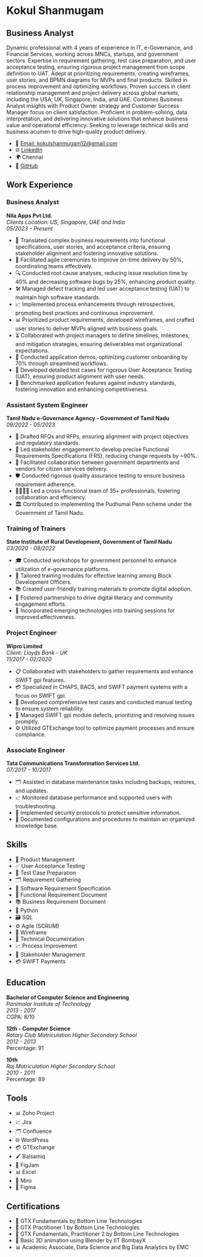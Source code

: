 # Kokul Shanmugam

## Business Analyst

Dynamic professional with 4 years of experience in IT, e-Governance, and Financial Services, working across MNCs, startups, and government sectors. Expertise in requirement gathering, test case preparation, and user acceptance testing, ensuring rigorous project management from scope definition to UAT. Adept at prioritizing requirements, creating wireframes, user stories, and BPMN diagrams for MVPs and final products. Skilled in process improvement and optimizing workflows. Proven success in client relationship management and project delivery across global markets, including the USA, UK, Singapore, India, and UAE. Combines Business Analyst insights with Product Owner strategy and Customer Success Manager focus on client satisfaction. Proficient in problem-solving, data interpretation, and delivering innovative solutions that enhance business value and operational efficiency. Seeking to leverage technical skills and business acumen to drive high-quality product delivery.

- 📧 [Email: kokulshanmugam12@gmail.com](mailto:kokulshanmugam12@gmail.com)
- 🌐 [LinkedIn](https://linkedin.com/in/skokul/)
- 🌍 Chennai
- 🐙 [GitHub](https://github.com/skokul)

## Work Experience

### Business Analyst
**Nila Apps Pvt Ltd.**  
*Clients Location: US, Singapore, UAE and India*  
*05/2023 – Present*

- 📝 Translated complex business requirements into functional specifications, user stories, and acceptance criteria, ensuring stakeholder alignment and fostering innovative solutions.
- 📅 Facilitated agile ceremonies to improve on-time delivery by 50%, coordinating teams effectively.
- 🔍 Conducted root cause analyses, reducing issue resolution time by 40% and decreasing software bugs by 25%, enhancing product quality.
- 🛠️ Managed defect tracking and led user acceptance testing (UAT) to maintain high software standards.
- 📈 Implemented process enhancements through retrospectives, promoting best practices and continuous improvement.
- 📊 Prioritized product requirements, developed wireframes, and crafted user stories to deliver MVPs aligned with business goals.
- ⏳ Collaborated with project managers to define timelines, milestones, and mitigation strategies, ensuring deliverables met organizational expectations.
- 🎥 Conducted application demos, optimizing customer onboarding by 70% through streamlined workflows.
- 🧪 Developed detailed test cases for rigorous User Acceptance Testing (UAT), ensuring product alignment with user needs.
- 🔬 Benchmarked application features against industry standards, fostering innovation and enhancing competitiveness.

### Assistant System Engineer
**Tamil Nadu e-Governance Agency - Government of Tamil Nadu**  
*09/2022 - 05/2023*

- 📝 Drafted RFQs and RFPs, ensuring alignment with project objectives and regulatory standards.
- 👥 Led stakeholder engagement to develop precise Functional Requirements Specifications (FRS), reducing change requests by ~90%.
- 🤝 Facilitated collaboration between government departments and vendors for citizen services delivery.
- 🛡️ Conducted rigorous quality assurance testing to ensure business requirement adherence.
- 👨‍👩‍👧‍👦 Led a cross-functional team of 35+ professionals, fostering collaboration and efficiency.
- 🏛️ Contributed to implementing the Pudhumai Penn scheme under the Government of Tamil Nadu.

### Training of Trainers
**State Institute of Rural Development, Government of Tamil Nadu**  
*03/2020 - 08/2022*

- 🎓 Conducted workshops for government personnel to enhance utilization of e-governance platforms.
- 📝 Tailored training modules for effective learning among Block Development Officers.
- 📚 Created user-friendly training materials to promote digital adoption.
- 🤝 Fostered partnerships to drive digital literacy and community engagement efforts.
- 🚀 Incorporated emerging technologies into training sessions for improved effectiveness.

### Project Engineer
**Wipro Limited**  
*Client: Lloyds Bank - UK*  
*11/2017 - 02/2020*

- 📋 Collaborated with stakeholders to gather requirements and enhance SWIFT gpi features.
- 💳 Specialized in CHAPS, BACS, and SWIFT payment systems with a focus on SWIFT gpi.
- 🧪 Developed comprehensive test cases and conducted manual testing to ensure system reliability.
- 🔧 Managed SWIFT gpi module defects, prioritizing and resolving issues promptly.
- ⚙️ Utilized GTExchange tool to optimize payment processes and ensure compliance.

### Associate Engineer
**Tata Communications Transformation Services Ltd.**  
*07/2017 - 10/2017*

- 🗂️ Assisted in database maintenance tasks including backups, restores, and updates.
- 📈 Monitored database performance and supported users with troubleshooting.
- 🔐 Implemented security protocols to protect sensitive information.
- 📜 Documented configurations and procedures to maintain an organized knowledge base.

## Skills

- 🚀 Product Management
- ✅ User Acceptance Testing
- 📝 Test Case Preparation
- 🗂️ Requirement Gathering
- 📜 Software Requirement Specification
- 📄 Functional Requirement Document
- 📚 Business Requirement Document
- 🐍 Python
- 🗃️ SQL
- ⚙️ Agile (SCRUM)
- 📐 Wireframe
- 📑 Technical Documentation
- 📈 Process Improvement
- 🤝 Stakeholder Management
- 💳 SWIFT Payments

## Education

**Bachelor of Computer Science and Engineering**  
*Panimalar Institute of Technology*  
*2013 - 2017*  
CGPA: 8/10

**12th - Computer Science**  
*Rotary Club Matriculation Higher Secondary School*  
*2012 - 2013*  
Percentage: 91

**10th**  
*Raj Matriculation Higher Secondary School*  
*2010 - 2011*  
Percentage: 89

## Tools

- 📊 Zoho Project
- 📈 Jira
- 🗂️ Confluence
- 🌐 WordPress
- 💳 GTExchange
- 🖌️ Balsamiq
- 🧩 FigJam
- 📊 Excel
- 🧠 Miro
- 🎨 Figma

## Certifications

- 📜 GTX Fundamentals by Bottom Line Technologies
- 📜 GTX Practitioner 1 by Bottom Line Technologies
- 📜 GTX Fundamentals, Practitioner 2 by Bottom Line Technologies
- 🎨 Basic 3D animation using Blender by IIT BombayX
- 📊 Academic Associate, Data Science and Big Data Analytics by EMC
